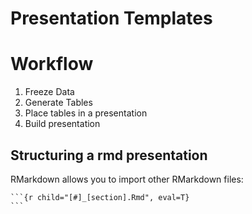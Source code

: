 # Presentation Templates

Workflow
========

1. Freeze Data
2. Generate Tables
3. Place tables in a presentation
4. Build presentation


Structuring a rmd presentation
------------------------------

RMarkdown allows you to import other RMarkdown files:

````
```{r child="[#]_[section].Rmd", eval=T}
```
````


